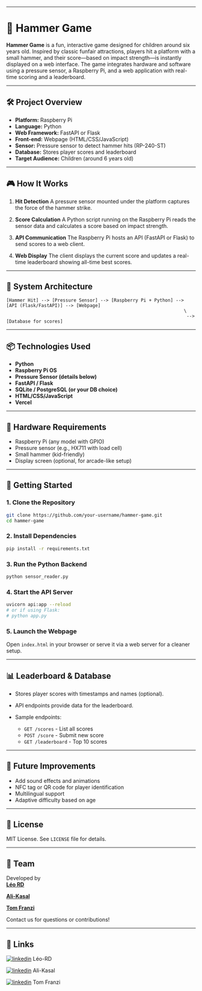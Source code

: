 
---

# 🎯 Hammer Game

**Hammer Game** is a fun, interactive game designed for children around six years old. Inspired by classic funfair attractions, players hit a platform with a small hammer, and their score—based on impact strength—is instantly displayed on a web interface. The game integrates hardware and software using a pressure sensor, a Raspberry Pi, and a web application with real-time scoring and a leaderboard.

---

## 🛠️ Project Overview

* **Platform:** Raspberry Pi
* **Language:** Python
* **Web Framework:** FastAPI or Flask
* **Front-end:** Webpage (HTML/CSS/JavaScript)
* **Sensor:** Pressure sensor to detect hammer hits (RP-240-ST)
* **Database:** Stores player scores and leaderboard
* **Target Audience:** Children (around 6 years old)

---

## 🎮 How It Works

1. **Hit Detection**
   A pressure sensor mounted under the platform captures the force of the hammer strike.

2. **Score Calculation**
   A Python script running on the Raspberry Pi reads the sensor data and calculates a score based on impact strength.

3. **API Communication**
   The Raspberry Pi hosts an API (FastAPI or Flask) to send scores to a web client.

4. **Web Display**
   The client displays the current score and updates a real-time leaderboard showing all-time best scores.

---

## 🧩 System Architecture

```plaintext
[Hammer Hit] --> [Pressure Sensor] --> [Raspberry Pi + Python] --> [API (Flask/FastAPI)] --> [Webpage]
                                                                  \
                                                                   --> [Database for scores]
```

---

## 📦 Technologies Used

* **Python**
* **Raspberry Pi OS**
* **Pressure Sensor (details below)**
* **FastAPI / Flask**
* **SQLite / PostgreSQL (or your DB choice)**
* **HTML/CSS/JavaScript**
* **Vercel**

---

## 🧪 Hardware Requirements

* Raspberry Pi (any model with GPIO)
* Pressure sensor (e.g., HX711 with load cell)
* Small hammer (kid-friendly)
* Display screen (optional, for arcade-like setup)

---

## 🚀 Getting Started

### 1. Clone the Repository

```bash
git clone https://github.com/your-username/hammer-game.git
cd hammer-game
```

### 2. Install Dependencies

```bash
pip install -r requirements.txt
```

### 3. Run the Python Backend

```bash
python sensor_reader.py
```

### 4. Start the API Server

```bash
uvicorn api:app --reload
# or if using Flask:
# python app.py
```

### 5. Launch the Webpage

Open `index.html` in your browser or serve it via a web server for a cleaner setup.

---

## 📊 Leaderboard & Database

* Stores player scores with timestamps and names (optional).
* API endpoints provide data for the leaderboard.
* Sample endpoints:

  * `GET /scores` - List all scores
  * `POST /score` - Submit new score
  * `GET /leaderboard` - Top 10 scores

---

## 🧠 Future Improvements

* Add sound effects and animations
* NFC tag or QR code for player identification
* Multilingual support
* Adaptive difficulty based on age

---

## 📃 License

MIT License. See `LICENSE` file for details.

---

## 👥 Team

Developed by  
[**Léo RD**](https://github.com/Leo-RD)

[**Ali-Kasal**](https://github.com/Ali-Kasal)

 [**Tom Franzi**](https://github.com/tomfranzi)
 
 Contact us for questions or contributions!

---




## 🔗 Links
[![linkedin](https://img.shields.io/badge/linkedin-0A66C2?style=for-the-badge&logo=linkedin&logoColor=white)](https://www.linkedin.com/in/l%C3%A9opold-roux-decorzent-1a83ba2b3/) Léo-RD


[![linkedin](https://img.shields.io/badge/linkedin-0A66C2?style=for-the-badge&logo=linkedin&logoColor=white)](https://www.linkedin.com/in/tom-franzi/) Ali-Kasal

[![linkedin](https://img.shields.io/badge/linkedin-0A66C2?style=for-the-badge&logo=linkedin&logoColor=white)](https://www.linkedin.com/in/ali-kasal-509a09326/) Tom Franzi



